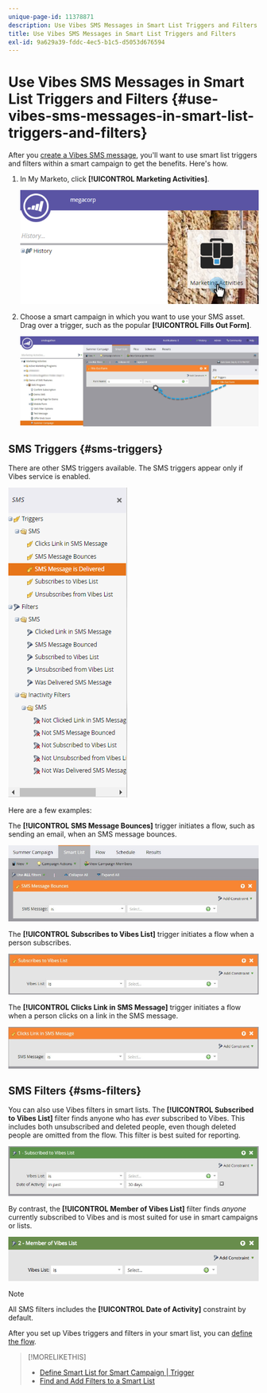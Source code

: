 ```yaml
---
unique-page-id: 11378871
description: Use Vibes SMS Messages in Smart List Triggers and Filters - Marketo Docs - Product Documentation
title: Use Vibes SMS Messages in Smart List Triggers and Filters
exl-id: 9a629a39-fddc-4ec5-b1c5-d5053d676594
---
```

# Use Vibes SMS Messages in Smart List Triggers and Filters {#use-vibes-sms-messages-in-smart-list-triggers-and-filters}

After you [create a Vibes SMS message](/help/marketo/product-docs/mobile-marketing/vibes-sms-messages/create-a-vibes-sms-message.md), you'll want to use smart list triggers and filters within a smart campaign to get the benefits. Here's how.

1. In My Marketo, click **[!UICONTROL Marketing Activities]**.

   ![](assets/image2016-7-28-9-3a48-3a32.png)

1. Choose a smart campaign in which you want to use your SMS asset. Drag over a trigger, such as the popular **[!UICONTROL Fills Out Form]**.

   ![](assets/fills-out-form-pull-over.jpg)

## SMS Triggers {#sms-triggers}

There are other SMS triggers available. The SMS triggers appear only if Vibes service is enabled.

![](assets/new-sms-search2.png)

Here are a few examples:

The **[!UICONTROL SMS Message Bounces]** trigger initiates a flow, such as sending an email, when an SMS message bounces.

![](assets/sms-message-bounces-real.jpg)

The **[!UICONTROL Subscribes to Vibes List]** trigger initiates a flow when a person subscribes.

![](assets/subscribes-to-vibes-list-real.jpg)

The **[!UICONTROL Clicks Link in SMS Message]** trigger initiates a flow when a person clicks on a link in the SMS message.

![](assets/clicks-link-in-sms-message.jpg)

## SMS Filters {#sms-filters}

You can also use Vibes filters in smart lists. The **[!UICONTROL Subscribed to Vibes List]** filter finds anyone who has *ever* subscribed to Vibes. This includes both unsubscribed and deleted people, even though deleted people are omitted from the flow. This filter is best suited for reporting.

![](assets/subscribed-to-vibes-list-filter-real.jpg)

By contrast, the **[!UICONTROL Member of Vibes List]** filter finds _anyone_ currently subscribed to Vibes and is most suited for use in smart campaigns or lists.

![](assets/image001.png)

>[!NOTE]
>
>All SMS filters includes the **[!UICONTROL Date of Activity]** constraint by default.

After you set up Vibes triggers and filters in your smart list, you can [define the flow](/help/marketo/product-docs/mobile-marketing/vibes-sms-messages/add-a-flow-step-for-sms.md).

>[!MORELIKETHIS]
>
>* [Define Smart List for Smart Campaign | Trigger](/help/marketo/product-docs/core-marketo-concepts/smart-campaigns/creating-a-smart-campaign/define-smart-list-for-smart-campaign-trigger.md)
>* [Find and Add Filters to a Smart List](/help/marketo/product-docs/core-marketo-concepts/smart-lists-and-static-lists/creating-a-smart-list/find-and-add-filters-to-a-smart-list.md)
